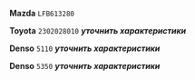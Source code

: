 __Mazda__ `LFB613280`

__Toyota__ `2302028010` ***уточнить характеристики***

__Denso__ `5110` ***уточнить характеристики***

__Denso__ `5350` ***уточнить характеристики***
